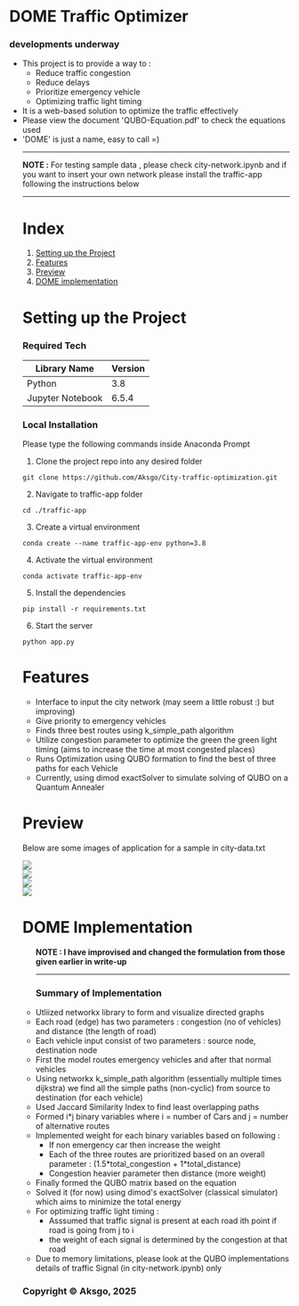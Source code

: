 
# DOME Traffic Optimizer

### developments underway 

<ul>
<li>This project is to provide a way to :
    <ul>
        <li>Reduce traffic congestion</li>
        <li>Reduce delays</li>
        <li>Prioritize emergency vehicle</li>
        <li>Optimizing traffic light timing</li>
    </ul>
<li>It is a web-based solution to  optimize the traffic effectively</li>
<li>Please view the document 'QUBO-Equation.pdf' to check the equations used</li>
<li>'DOME' is just a name, easy to call =)</li>
<hr>
<b>NOTE :</b> For testing sample data , please check city-network.ipynb and if you want to insert your own network please install the traffic-app following the instructions below
<hr>

# Index
1. [Setting up the Project](#setting-up-the-project)
2. [Features](#features)
3. [Preview](#preview)
4. [DOME implementation](#dome-implementation)

# Setting up the Project
<h3>Required Tech</h3>
<table>
    <thead>
        <tr>
            <th>Library Name</th>
            <th>Version</th>
        </tr>
    </thead>
    <tbody>
      <tr>
        <td>Python</td>
        <td>3.8</td>
      </tr>
      <tr>
        <td>Jupyter Notebook</td>
        <td>6.5.4</td>
      </tr>
    </tbody>
</table>
<h3>Local Installation</h3>
<p>Please type the following commands inside Anaconda Prompt</p>

1. Clone the project repo into any desired folder

```
git clone https://github.com/Aksgo/City-traffic-optimization.git
```

2. Navigate to traffic-app folder

```
cd ./traffic-app
```

3. Create a virtual environment

```
conda create --name traffic-app-env python=3.8
```

4. Activate the virtual environment
```
conda activate traffic-app-env
```

5. Install the dependencies
```
pip install -r requirements.txt
```

6. Start the server
```
python app.py
```

# Features

<ul>
    <li>Interface to input the city network (may seem a little robust :) but improving)</li>
    <li>Give priority to emergency vehicles</li>
    <li>Finds three best routes using k_simple_path algorithm</li>
    <li>Utilize congestion parameter to optimize the green the green light timing (aims to increase the time at most congested places)</li>
    <li>Runs Optimization using QUBO formation to find the best of three paths for each Vehicle</li>
    <li>Currently, using dimod exactSolver to simulate solving of QUBO on a Quantum Annealer</li>
</ul>

# Preview

<p>Below are some images of application for a sample in city-data.txt</p>
<div><img src="https://github.com/user-attachments/assets/8c3f34c8-75db-4f13-ac14-d9c400b48e23"></div>
<div><img src="https://github.com/user-attachments/assets/0f3e2f17-b3ae-455e-9150-43c71af837ed"></div>
<div><img src="https://github.com/user-attachments/assets/4c98cccc-8cf8-4b58-a8e2-b460fb83aefb"></div>
<div><img src="https://github.com/user-attachments/assets/b54ac62a-bf48-4a76-8319-470717442e3c"></div>

# DOME Implementation
<ul>
    <b>NOTE : I have improvised and changed the formulation from those given earlier in write-up</b>
    <hr>
    <h3>Summary of Implementation</h3>
    <li>Utliized networkx library to form and visualize directed graphs</li>
    <li>Each road (edge) has two parameters : congestion (no of vehicles) and distance (the length of road)</li>
    <li>Each vehicle input consist of two parameters : source node, destination node</li>
    <li>First the model routes emergency vehicles and after that normal vehicles</li>
    <li>Using networkx k_simple_path algorithm (essentially multiple times dijkstra) we find all the simple paths (non-cyclic) from source to destination (for each vehicle)</li>
    <li>Used Jaccard Similarity Index to find least overlapping paths</li>
    <li>Formed i*j binary variables where i = number of Cars and j = number of alternative routes</li>
    <li>Implemented weight for each binary variables based on following :
    <ul>
      <li>If non emergency car then increase the weight</li>
      <li>Each of the three routes are prioritized based on an overall parameter : (1.5*total_congestion + 1*total_distance)</li>
      <li>Congestion heavier parameter then distance (more weight)</li>
    </ul>
    </li>
    <li>Finally formed the QUBO matrix based on the equation</li>
    <li>Solved it (for now) using dimod's exactSolver (classical simulator) which aims to minimize the total energy</li>
    <li>For optimizing traffic light timing :
        <ul>
            <li>Asssumed that traffic signal is present at each road ith point if road is going from j to i</li>
            <li>the weight of each signal is determined by the congestion at that road</li>
        </ul>
    </li>
    <li>Due to memory limitations, please look at the QUBO implementations details of traffic Signal (in city-network.ipynb) only</li>
</ul>

### Copyright ©️ Aksgo, 2025
